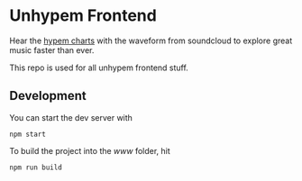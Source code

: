 # Unhypem Frontend

Hear the [hypem charts](http://hypem.com/popular) with the waveform from soundcloud to explore great music faster than ever.

This repo is used for all unhypem frontend stuff.

## Development

You can start the dev server with
```
npm start
```

To build the project into the _www_ folder, hit
```
npm run build
```